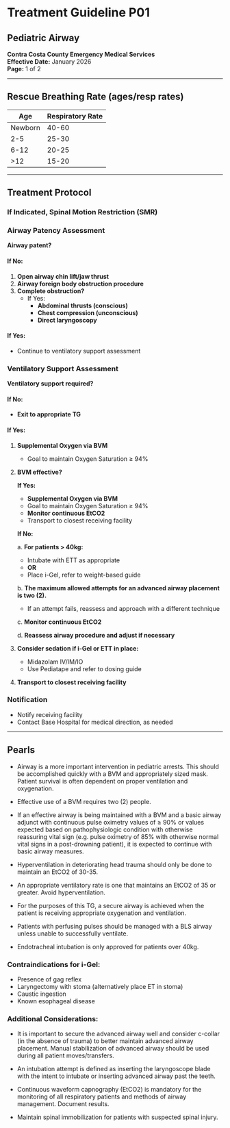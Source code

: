 # Treatment Guideline P01
## Pediatric Airway

**Contra Costa County Emergency Medical Services**  
**Effective Date:** January 2026  
**Page:** 1 of 2

---

## Rescue Breathing Rate (ages/resp rates)

| Age | Respiratory Rate |
|-----|------------------|
| Newborn | 40-60 |
| 2-5 | 25-30 |
| 6-12 | 20-25 |
| >12 | 15-20 |

---

## Treatment Protocol

### If Indicated, Spinal Motion Restriction (SMR)

### Airway Patency Assessment

**Airway patent?**

#### If No:
1. **Open airway chin lift/jaw thrust**
2. **Airway foreign body obstruction procedure**
3. **Complete obstruction?**
   - If Yes:
     - **Abdominal thrusts (conscious)**
     - **Chest compression (unconscious)**
     - **Direct laryngoscopy**

#### If Yes:
- Continue to ventilatory support assessment

### Ventilatory Support Assessment

**Ventilatory support required?**

#### If No:
- **Exit to appropriate TG**

#### If Yes:

1. **Supplemental Oxygen via BVM**
   - Goal to maintain Oxygen Saturation ≥ 94%

2. **BVM effective?**

   **If Yes:**
   - **Supplemental Oxygen via BVM**
   - Goal to maintain Oxygen Saturation ≥ 94%
   - **Monitor continuous EtCO2**
   - Transport to closest receiving facility

   **If No:**
   
   a. **For patients > 40kg:**
      - Intubate with ETT as appropriate
      - **OR**
      - Place i-Gel, refer to weight-based guide
   
   b. **The maximum allowed attempts for an advanced airway placement is two (2).**
      - If an attempt fails, reassess and approach with a different technique
   
   c. **Monitor continuous EtCO2**
   
   d. **Reassess airway procedure and adjust if necessary**

3. **Consider sedation if i-Gel or ETT in place:**
   - Midazolam IV/IM/IO
   - Use Pediatape and refer to dosing guide

4. **Transport to closest receiving facility**

### Notification

- Notify receiving facility
- Contact Base Hospital for medical direction, as needed

---

## Pearls

- Airway is a more important intervention in pediatric arrests. This should be accomplished quickly with a BVM and appropriately sized mask. Patient survival is often dependent on proper ventilation and oxygenation.

- Effective use of a BVM requires two (2) people.

- If an effective airway is being maintained with a BVM and a basic airway adjunct with continuous pulse oximetry values of ≥ 90% or values expected based on pathophysiologic condition with otherwise reassuring vital sign (e.g. pulse oximetry of 85% with otherwise normal vital signs in a post-drowning patient), it is expected to continue with basic airway measures.

- Hyperventilation in deteriorating head trauma should only be done to maintain an EtCO2 of 30-35.

- An appropriate ventilatory rate is one that maintains an EtCO2 of 35 or greater. Avoid hyperventilation.

- For the purposes of this TG, a secure airway is achieved when the patient is receiving appropriate oxygenation and ventilation.

- Patients with perfusing pulses should be managed with a BLS airway unless unable to successfully ventilate.

- Endotracheal intubation is only approved for patients over 40kg.

### Contraindications for i-Gel:

- Presence of gag reflex
- Laryngectomy with stoma (alternatively place ET in stoma)
- Caustic ingestion
- Known esophageal disease

### Additional Considerations:

- It is important to secure the advanced airway well and consider c-collar (in the absence of trauma) to better maintain advanced airway placement. Manual stabilization of advanced airway should be used during all patient moves/transfers.

- An intubation attempt is defined as inserting the laryngoscope blade with the intent to intubate or inserting advanced airway past the teeth.

- Continuous waveform capnography (EtCO2) is mandatory for the monitoring of all respiratory patients and methods of airway management. Document results.

- Maintain spinal immobilization for patients with suspected spinal injury.

